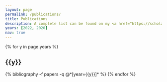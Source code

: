 ```yaml
---
layout: page
permalink: /publications/
title: Publications
description: A complete list can be found on my <a href="https://scholar.google.com/citations?user=39fFsjkAAAAJ">Google Scholar</a>. #publications in reversed chronological order.
years: [2022, 2020]
nav: true
---
```


<div class="publications">

{% for y in page.years %}
  <h2 class="year">{{y}}</h2>
  {% bibliography -f papers -q @*[year={{y}}]* %}
{% endfor %}

</div>
